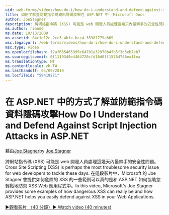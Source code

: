 ```yaml
---
uid: web-forms/videos/how-do-i/how-do-i-understand-and-defend-against-script-injection-attacks-in-aspnet
title: 如何了解並防範指令碼資料隱碼攻擊在 ASP.NET 中 |Microsoft Docs
author: JoeStagner
description: 跨網站指令碼 (XSS) 可能是 web 開發人員處理這幾天內最棘手的安全性問題。 在這段影片，專業人員的 Microsoft 的 Joe Stagner...
ms.author: riande
ms.date: 10/13/2009
ms.assetid: 84c1e12c-2cc3-4bfe-bcc4-35381779a669
msc.legacyurl: /web-forms/videos/how-do-i/how-do-i-understand-and-defend-against-script-injection-attacks-in-aspnet
msc.type: video
ms.openlocfilehash: f2af665465995e64701a32970b4fb5f3d5eb7eb7
ms.sourcegitcommit: 0f1119340e4464720cfd16d0ff15764746ea1fea
ms.translationtype: MT
ms.contentlocale: zh-TW
ms.lasthandoff: 04/09/2019
ms.locfileid: "59419271"
---
```

# <a name="how-do-i-understand-and-defend-against-script-injection-attacks-in-aspnet"></a><span data-ttu-id="c0770-104">在 ASP.NET 中的方式了解並防範指令碼資料隱碼攻擊</span><span class="sxs-lookup"><span data-stu-id="c0770-104">How Do I Understand and Defend Against Script Injection Attacks in ASP.NET</span></span>

<span data-ttu-id="c0770-105">藉由[Joe Stagner](https://github.com/JoeStagner)</span><span class="sxs-lookup"><span data-stu-id="c0770-105">by [Joe Stagner](https://github.com/JoeStagner)</span></span>

<span data-ttu-id="c0770-106">跨網站指令碼 (XSS) 可能是 web 開發人員處理這幾天內最棘手的安全性問題。</span><span class="sxs-lookup"><span data-stu-id="c0770-106">Cross Site Scripting (XSS) is perhaps the most troublesome security issue for web developers to tackle these days.</span></span> <span data-ttu-id="c0770-107">在這段影片中，Microsoft 的 Joe Stagner 會提供如何危險的 XSS 的一些範例可以真的是和 ASP.NET 如何協助您輕鬆地防禦 XSS Web 應用程式中。</span><span class="sxs-lookup"><span data-stu-id="c0770-107">In this video, Microsoft's Joe Stagner provides some examples of how dangerous XSS can really be and how ASP.NET helps you easily defend against XSS in your Web Applications.</span></span>

[<span data-ttu-id="c0770-108">&#9654;觀看影片 （40 分鐘）</span><span class="sxs-lookup"><span data-stu-id="c0770-108">&#9654; Watch video (40 minutes)</span></span>](https://channel9.msdn.com/Blogs/ASP-NET-Site-Videos/how-do-i-understand-and-defend-against-script-injection-attacks-in-aspnet)
